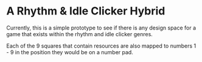 # A Rhythm & Idle Clicker Hybrid

Currently, this is a simple prototype to see if there is any design space for a game that exists within the rhythm and idle clicker genres.

Each of the 9 squares that contain resources are also mapped to numbers 1 - 9 in the position they would be on a number pad.

